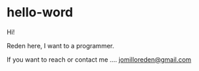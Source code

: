 # hello-word

Hi!

Reden here, I want to a programmer.

If you want to reach or contact me .... jomilloreden@gmail.com
